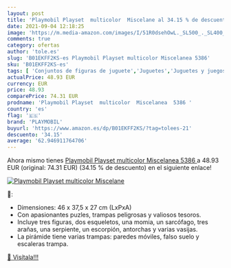 ```yaml
---
layout: post
title: 'Playmobil Playset  multicolor  Miscelane al 34.15 % de descuento'
date: 2021-09-04 12:18:25
image: 'https://m.media-amazon.com/images/I/51R0dsehOwL._SL500_._SL400_.jpg'
comments: true
category: ofertas
author: 'tole.es'
slug: 'B01EKFF2KS-es Playmobil Playset multicolor Miscelanea 5386'
sku: 'B01EKFF2KS-es'
tags: [ 'Conjuntos de figuras de juguete','Juguetes','Juguetes y juegos','Muñecos y figuras','playmobil', ]
actualPrice: 48.93 EUR
currency: EUR
price: 48.93
comparePrice: 74.31 EUR
prodname: 'Playmobil Playset  multicolor  Miscelanea  5386 '
country: 'es'
flag: '🇪🇸'
brand: 'PLAYMOBIL'
buyurl: 'https://www.amazon.es/dp/B01EKFF2KS/?tag=tolees-21'
descuento: '34.15'
average: '62.946911764706'
---
```


Ahora mismo tienes [Playmobil Playset  multicolor  Miscelanea  5386 ](https://www.amazon.es/dp/B01EKFF2KS/?tag=tolees-21) a 48.93 EUR (original: 74.31 EUR) (34.15 %  de descuento) en el siguiente enlace!

[![Playmobil Playset  multicolor  Miscelane](https://m.media-amazon.com/images/I/51R0dsehOwL._SL500_._SL400_.jpg)](https://www.amazon.es/dp/B01EKFF2KS/?tag=tolees-21)

🔎:

- Dimensiones: 46 x 37,5 x 27 cm (LxPxA)
- Con apasionantes puzles, trampas peligrosas y valiosos tesoros.
- Incluye tres figuras, dos esqueletos, una momia, un sarcófago, tres arañas, una serpiente, un escorpión, antorchas y varias vasijas.
- La pirámide tiene varias trampas: paredes móviles, falso suelo y escaleras trampa.

[🛒 Visítala!!!](https://www.amazon.es/dp/B01EKFF2KS/?tag=tolees-21)
